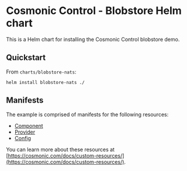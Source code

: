 # Cosmonic Control - Blobstore Helm chart

This is a Helm chart for installing the Cosmonic Control blobstore demo.

## Quickstart

From `charts/blobstore-nats`:

```shell
helm install blobstore-nats ./
```

## Manifests

The example is comprised of manifests for the following resources:

- [Component](https://cosmonic.com/docs/custom-resources/#component)
- [Provider](https://cosmonic.com/docs/custom-resources/#provider)
- [Config](https://cosmonic.com/docs/custom-resources/#config)

You can learn more about these resources at [https://cosmonic.com/docs/custom-resources/](https://cosmonic.com/docs/custom-resources/).